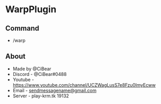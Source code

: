 # WarpPlugin

## Command
- /warp

## About
- Made by @CiBear
- Discord - @CiBear#0488
- Youtube - https://www.youtube.com/channel/UCZWagLusS7e8Fzu0ImyEcww
- Email - sendmessagename@gmail.com
- Server - play-krm.tk 19132 